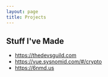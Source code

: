 ```yaml
---
layout: page
title: Projects
---
```


## Stuff I've Made

- https://thedevsguild.com
- https://vue.sysnomid.com/#/crypto
- https://6nmd.us